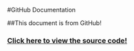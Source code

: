 #GitHub Documentation

##This document is from GitHub!

### [Click here to view the source code!](https://github.com/tony5a/Virtual_Lab_Demo/blob/master/LOD_External_Instructions.md)
